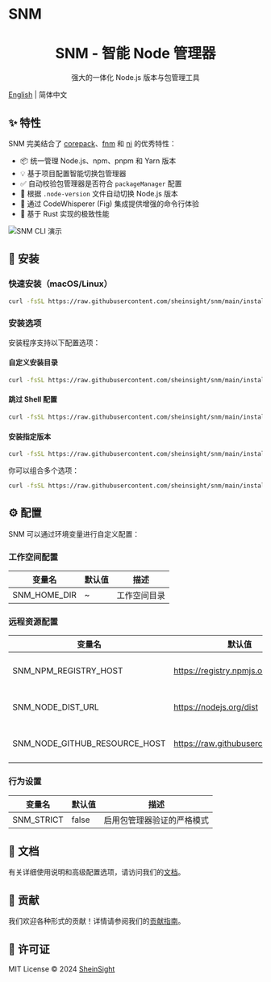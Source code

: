 # SNM

<div align="center">
  <h1>SNM - 智能 Node 管理器</h1>
  <p>强大的一体化 Node.js 版本与包管理工具</p>
</div>

[English](./README.md) | 简体中文

## ✨ 特性

SNM 完美结合了 [corepack](https://github.com/nodejs/corepack)、[fnm](https://github.com/Schniz/fnm) 和 [ni](https://github.com/antfu/ni) 的优秀特性：

- 📦 统一管理 Node.js、npm、pnpm 和 Yarn 版本
- 💡 基于项目配置智能切换包管理器
- ✅ 自动校验包管理器是否符合 `packageManager` 配置
- 🔄 根据 `.node-version` 文件自动切换 Node.js 版本
- 🌟 通过 CodeWhisperer (Fig) 集成提供增强的命令行体验
- 🚀 基于 Rust 实现的极致性能

![SNM CLI 演示](./assets/fig.png)

## 🚀 安装

### 快速安装（macOS/Linux）

```bash
curl -fsSL https://raw.githubusercontent.com/sheinsight/snm/main/install.sh | bash
```

### 安装选项

安装程序支持以下配置选项：

#### 自定义安装目录

```bash
curl -fsSL https://raw.githubusercontent.com/sheinsight/snm/main/install.sh | bash -s -- --install-dir "./.snm"
```

#### 跳过 Shell 配置

```bash
curl -fsSL https://raw.githubusercontent.com/sheinsight/snm/main/install.sh | bash -s -- --skip-shell
```

#### 安装指定版本

```bash
curl -fsSL https://raw.githubusercontent.com/sheinsight/snm/main/install.sh | bash -s -- --release "0.0.1-27"
```

你可以组合多个选项：

```bash
curl -fsSL https://raw.githubusercontent.com/sheinsight/snm/main/install.sh | bash -s -- --install-dir "./.snm" --skip-shell --release "0.0.1-27"
```

## ⚙️ 配置

SNM 可以通过环境变量进行自定义配置：

### 工作空间配置

| 变量名       | 默认值 | 描述         |
| ------------ | ------ | ------------ |
| SNM_HOME_DIR | ~      | 工作空间目录 |

### 远程资源配置

| 变量名                        | 默认值                            | 描述             |
| ----------------------------- | --------------------------------- | ---------------- |
| SNM_NPM_REGISTRY_HOST         | https://registry.npmjs.org        | npm 注册表 URL   |
| SNM_NODE_DIST_URL             | https://nodejs.org/dist           | Node.js 下载 URL |
| SNM_NODE_GITHUB_RESOURCE_HOST | https://raw.githubusercontent.com | GitHub 资源主机  |

### 行为设置

| 变量名     | 默认值 | 描述                       |
| ---------- | ------ | -------------------------- |
| SNM_STRICT | false  | 启用包管理器验证的严格模式 |

## 📖 文档

有关详细使用说明和高级配置选项，请访问我们的[文档](https://github.com/sheinsight/snm/wiki)。

## 🤝 贡献

我们欢迎各种形式的贡献！详情请参阅我们的[贡献指南](CONTRIBUTING.md)。

## 📄 许可证

MIT License © 2024 [SheinSight](https://github.com/sheinsight)
